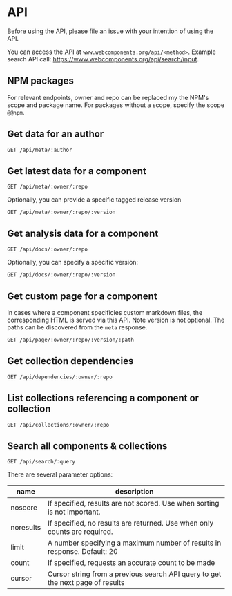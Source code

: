 # API
Before using the API, please file an issue with your intention of using the API.

You can access the API at `www.webcomponents.org/api/<method>`. Example search API call: https://www.webcomponents.org/api/search/input.

## NPM packages
For relevant endpoints, owner and repo can be replaced my the NPM's scope and package
name. For packages without a scope, specify the scope `@@npm`.

## Get data for an author
```
GET /api/meta/:author
```

## Get latest data for a component
```
GET /api/meta/:owner/:repo
```

Optionally, you can provide a specific tagged release version
```
GET /api/meta/:owner/:repo/:version
```

## Get analysis data for a component
```
GET /api/docs/:owner/:repo
```

Optionally, you can specify a specific version:
```
GET /api/docs/:owner/:repo/:version
```

## Get custom page for a component
In cases where a component specificies custom markdown files, the corresponding HTML is served via this API. Note version is not optional. The paths can be discovered from the `meta` response.
```
GET /api/page/:owner/:repo/:version/:path
```

## Get collection dependencies
```
GET /api/dependencies/:owner/:repo
```

## List collections referencing a component or collection
```
GET /api/collections/:owner/:repo
```

## Search all components & collections
```
GET /api/search/:query
```

There are several parameter options:

name       | description
---        | ---
noscore    | If specified, results are not scored. Use when sorting is not important.
noresults  | If specified, no results are returned. Use when only counts are required.
limit      | A number specifying a maximum number of results in response. Default: 20
count      | If specified, requests an accurate count to be made
cursor     | Cursor string from a previous search API query to get the next page of results
